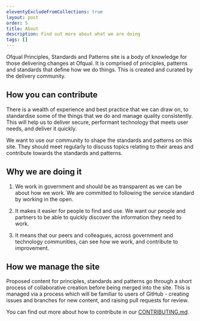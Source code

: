 ```yaml
---
eleventyExcludeFromCollections: true
layout: post
order: 5
title: About
description: Find out more about what we are doing
tags: []
---
```


Ofqual Principles, Standards and Patterns site is a body of knowledge for those delivering changes at Ofqual. It is comprised of principles, patterns and standards that define how we do things. This is created and curated by the delivery community.

## How you can contribute

There is a wealth of experience and best practice that we can draw on, to standardise some of the things that we do and manage quality consistently. This will help us to deliver secure, performant technology that meets user needs, and deliver it quickly.

We want to use our community to shape the standards and patterns on this site. They should meet regularly to discuss topics relating to their areas and contribute towards the standards and patterns.

## Why we are doing it

1. We work in government and should be as transparent as we can be about how we work. We are committed to following the service standard by working in the open.

2. It makes it easier for people to find and use. We want our people and partners to be able to quickly discover the information they need to work.

3. It means that our peers and colleagues, across government and technology communities, can see how we work, and contribute to improvement. 

## How we manage the site

Proposed content for principles, standards and patterns go through a short process of collaborative creation before being merged into the site. This is managed via a process which will be familiar to users of GitHub - creating issues and branches for new content, and raising pull requests for review.

You can find out more about how to contribute in our [CONTRIBUTING.md](https://github.com/OfqualGovUK/ofqual-standards-patterns/blob/main/CONTRIBUTING.md).
